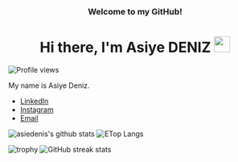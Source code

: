 
<!-- HEADER -->
<h3 align="center">
     <br>Welcome to my GitHub!
</h3>

<h1 align="center">Hi there, I'm Asiye DENIZ </a> <img src="https://user-images.githubusercontent.com/64318469/176737130-33ef105d-385a-43e4-a68e-33ac3f19ab12.gif" height="32" /></h1>

![Profile views](https://gpvc.arturio.dev/asiedenis)

My name is Asiye Deniz. 

- [LinkedIn](https://www.linkedin.com/in/asiye-deniz/)
- [Instagram](https://www.instagram.com/asiyedeniz/)
- [Email](mailto:asiyedeniz@gmail.com)

<p float="center">
  <img  src="https://github-readme-stats.vercel.app/api?username=asiedenis&show_icons=true" alt="asiedenis's github stats" />
  <img  src="https://github-readme-stats.vercel.app/api/top-langs/?username=asiedenis&layout=compact&hide=html,css" alt="ETop Langs" />
</p>

![trophy](https://github-profile-trophy.vercel.app/?username=asiedenis)
![GitHub streak stats](https://github-readme-streak-stats.herokuapp.com/?user=asiedenis)  

<!--
**asiedenis/asiedenis** is a ✨ _special_ ✨ repository because its `README.md` (this file) appears on your GitHub profile.

Here are some ideas to get you started:

- 🔭 I’m currently working on ...
- 🌱 I’m currently learning ...
- 👯 I’m looking to collaborate on ...
- 🤔 I’m looking for help with ...
- 💬 Ask me about ...
- 📫 How to reach me: ...
- 😄 Pronouns: ...
- ⚡ Fun fact: ...
-->
